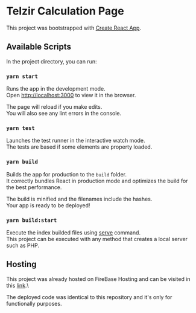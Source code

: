 # Telzir Calculation Page

This project was bootstrapped with [Create React App](https://github.com/facebook/create-react-app).

## Available Scripts

In the project directory, you can run:

### `yarn start`

Runs the app in the development mode.\
Open [http://localhost:3000](http://localhost:3000) to view it in the browser.

The page will reload if you make edits.\
You will also see any lint errors in the console.

### `yarn test`

Launches the test runner in the interactive watch mode.\
The tests are based if some elements are property loaded.

### `yarn build`

Builds the app for production to the `build` folder.\
It correctly bundles React in production mode and optimizes the build for the best performance.

The build is minified and the filenames include the hashes.\
Your app is ready to be deployed!

### `yarn build:start`

Execute the index builded files using [serve](https://www.npmjs.com/package/serve) command.\
This project can be executed with any method that creates a local server such as PHP.


## Hosting

This project was already hosted on FireBase Hosting and can be visited in this [link](https://telzir-loldesign-7c619.web.app).\

The deployed code was identical to this repository and it's only for functionally purposes.